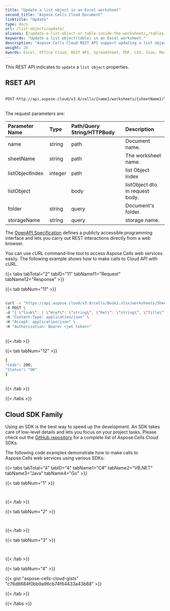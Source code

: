 ```yaml
---
title: "Update a list object in an Excel worksheet"
second_title: "Aspose.Cells Cloud Document"
linktitle: "Update"
type: docs
url: /list-objects/update/
aliases: [/update-a-list-object-or-table-inside-the-worksheet/,/tables/update/]
keywords: "Update a list object(table) in an Excel worksheet."
description: "Aspose.Cells Cloud REST API support updating a list object(table) in an Excel worksheet. SDK support kinds of development languages. They include Android, C#, Go, Java, NodeJS, Perl, PHP, Python, Ruby, and swift."
weight: 20
kwords: Excel, Office Cloud, REST API, Spreadsheet, PDF, CSV, Json, Markdown, Update a list object in an Excel worksheet
---
```


This REST API indicates to `update` a `list object` properties.

 
## RSET API
 
```bash
 
POST http://api.aspose.cloud/v3.0/cells/{name}/worksheets/{sheetName}/listobjects/{listObjectIndex}
 
```
The request parameters are: 
 
| Parameter Name | Type | Path/Query String/HTTPBody | Description| 
| :- | :- | :- |:- | 
| name | string | path | Document name. |
| sheetName | string | path | The worksheet name. |
| listObjectIndex | integer | path | list Object index |
| listObject |  | body | listObject dto in request body. |
| folder | string | query | Document's folder. |
| storageName | string | query | storage name. |
 
The [OpenAPI Specification](https://apireference.aspose.cloud/cells/#/ListObjects/PostWorksheetListObject) defines a publicly accessible programming interface and lets you carry out REST interactions directly from a web browser.
 
You can use cURL command-line tool to access Aspose.Cells web services easily. The following example shows how to make calls to Cloud API with cURL.
 
{{< tabs tabTotal="2" tabID="11" tabName11="Request" tabName12="Response" >}}
 
{{< tab tabNum="11" >}}
 
```bash
 
curl -v "https://api.aspose.cloud/v3.0/cells/Book1.xlsx/worksheets/Sheet7/listobjects/0" \
-X POST \
-d "{ \"link\": { \"Href\": \"string\", \"Rel\": \"string\", \"Title\": \"string\", \"Type\": \"string\" }, \"AutoFilter\": { \"link\": { \"Href\": \"string\", \"Rel\": \"string\", \"Title\": \"string\", \"Type\": \"string\" }, \"FilterColumns\": [ { \"FieldIndex\": 0, \"FilterType\": \"string\", \"MultipleFilters\": { \"MatchBlank\": true, \"MultipleFilterList\": [ {} ] }, \"ColorFilter\": { \"FilterByFillColor\": \"string\", \"Pattern\": \"string\", \"Color\": { \"Color\": { \"A\": 0, \"R\": 0, \"G\": 0, \"B\": 0 }, \"ColorIndex\": 0, \"IsShapeColor\": true, \"ThemeColor\": { \"ColorType\": \"string\", \"Tint\": 0 }, \"Type\": \"string\" }, \"ForegroundColorColor\": { \"Color\": { \"A\": 0, \"R\": 0, \"G\": 0, \"B\": 0 }, \"ColorIndex\": 0, \"IsShapeColor\": true, \"ThemeColor\": { \"ColorType\": \"string\", \"Tint\": 0 }, \"Type\": \"string\" }, \"BackgroundColor\": { \"Color\": { \"A\": 0, \"R\": 0, \"G\": 0, \"B\": 0 }, \"ColorIndex\": 0, \"IsShapeColor\": true, \"ThemeColor\": { \"ColorType\": \"string\", \"Tint\": 0 }, \"Type\": \"string\" } }, \"CustomFilters\": [ { \"FilterOperatorType\": \"string\" } ], \"DynamicFilter\": { \"DynamicFilterType\": \"string\" }, \"IconFilter\": { \"IconId\": 0, \"IconSetType\": \"string\" }, \"Top10Filter\": { \"Criteria\": \"string\", \"IsPercent\": true, \"IsTop\": true, \"Items\": 0 }, \"Visibledropdown\": \"string\" } ], \"Range\": \"string\", \"Sorter\": { \"CaseSensitive\": true, \"HasHeaders\": true, \"KeyList\": [ { \"Key\": 0, \"SortOrder\": \"string\", \"CustomList\": \"string\" } ], \"SortLeftToRight\": true } }, \"DisplayName\": \"string\", \"StartColumn\": 0, \"StartRow\": 0, \"EndColumn\": 0, \"EndRow\": 0, \"ListColumns\": [ { \"Name\": \"string\", \"TotalsCalculation\": \"string\" } ], \"ShowHeaderRow\": true, \"ShowTableStyleColumnStripes\": true, \"ShowTableStyleFirstColumn\": true, \"ShowTableStyleLastColumn\": true, \"ShowTableStyleRowStripes\": true, \"ShowTotals\": true, \"TableStyleName\": \"string\", \"TableStyleType\": \"string\"}" \
-H "Content-Type: application/json" \
-H "Accept: application/json" \
-H "Authorization: Bearer <jwt token>"
 
```
 
{{< /tab >}}
 
{{< tab tabNum="12" >}}
 
```bash
{
"Code": 200,
"Status": "OK"
}
 
```
 
{{< /tab >}}
 
{{< /tabs >}}
 
## Cloud SDK Family
 
Using an SDK is the best way to speed up the development. An SDK takes care of low-level details and lets you focus on your project tasks. Please check out the [GitHub repository](https://github.com/aspose-cells-cloud) for a complete list of Aspose.Cells Cloud SDKs.
 
The following code examples demonstrate how to make calls to Aspose.Cells web services using various SDKs:
 
 
 

{{< tabs tabTotal="4" tabID="4" tabName1="C#" tabName2="VB.NET" tabName3="Java" tabName4="Go" >}}

{{< tab tabNum="1" >}}

```java



```

{{< /tab >}}

{{< tab tabNum="2" >}}

```java



```

{{< /tab >}}

{{< tab tabNum="3" >}}

```java



```

{{< /tab >}}

{{< tab tabNum="4" >}}

{{< gist "aspose-cells-cloud-gists" "c76d8684f0bb9a96cb74f64433a43b88" >}}

{{< /tab >}}

{{< /tabs >}}
